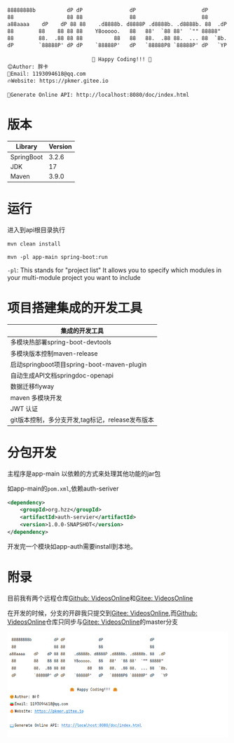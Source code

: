 

```vue
88888888b          dP dP               dP                     dP
88                 88 88               88                     88
a88aaaa    dP    dP 88 88    .d8888b. d8888P .d8888b. .d8888b. 88  .dP
88        88    88 88 88    Y8ooooo.   88   88'  `88 88'  `"" 88888"
88        88.  .88 88 88          88   88   88.  .88 88.  ... 88  `8b.
dP        `88888P' dP dP    `88888P'   dP   `88888P8 `88888P' dP   `YP

                           🤗 Happy Coding!!! 🤗
😊Author: 胖卡
🍅Email: 1193094618@qq.com
🔥Website: https://pkmer.gitee.io

📖Generate Online API: http://localhost:8080/doc/index.html
```

# 版本

| Library    | Version |
|------------|---------|
| SpringBoot | 3.2.6   |
| JDK        | 17      |
| Maven      | 3.9.0   |


# 运行

进入到api根目录执行
```shell
mvn clean install
```
```shell
mvn -pl app-main spring-boot:run
```
`-pl`: This stands for "project list"
It allows you to specify which modules in your multi-module project you want to include



# 项目搭建集成的开发工具


| 集成的开发工具                                |
|----------------------------------------|
| 多模块热部署spring-boot-devtools             |
| 多模块版本控制maven-release                   |
| 启动springboot项目spring-boot-maven-plugin |
| 自动生成API文档springdoc-openapi             |
| 数据迁移flyway                             |
| maven 多模块开发                            |
| JWT 认证                                 |
| git版本控制，多分支开发,tag标记，release发布版本        |



# 分包开发

主程序是app-main
以依赖的方式来处理其他功能的jar包

如app-main的`pom.xml`,依赖auth-seriver

```xml
<dependency>
    <groupId>org.hzz</groupId>
    <artifactId>auth-servier</artifactId>
    <version>1.0.0-SNAPSHOT</version>
</dependency>
```

开发完一个模块如app-auth需要install到本地。

# 附录

目前我有两个远程仓库[Github: VideosOnline](https://github.com/pkmer-cn/VideosOnline)和[Gitee: VideosOnline](https://gitee.com/developeros/videos-online)

在开发的时候，分支的开辟我只提交到[Gitee: VideosOnline](https://gitee.com/developeros/videos-online),而[Github: VideosOnline](https://github.com/pkmer-cn/VideosOnline)仓库只同步与[Gitee: VideosOnline](https://gitee.com/developeros/videos-online)的master分支

![app](./imgs/app.png)
